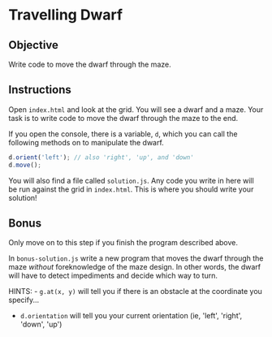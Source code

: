 # Travelling Dwarf

## Objective

Write code to move the dwarf through the maze.

## Instructions

Open `index.html` and look at the grid. You will see a dwarf and a maze. Your task is to write code to move the dwarf through the maze to the end.

If you open the console, there is a variable, `d`, which you can call the following methods on to manipulate the dwarf.

```javascript
d.orient('left'); // also 'right', 'up', and 'down'
d.move();
```

You will also find a file called `solution.js`. Any code you write in here will be run against the grid in `index.html`. This is where you should write your solution!

## Bonus

Only move on to this step if you finish the program described above.

In `bonus-solution.js` write a new program that moves the dwarf through the maze *without* foreknowledge of the maze design. In other words, the dwarf will have to detect impediments and decide which way to turn.

HINTS:  - `g.at(x, y)` will tell you if there is an obstacle at the coordinate you specify...
  - `d.orientation` will tell you your current orientation (ie, 'left', 'right', 'down', 'up')




